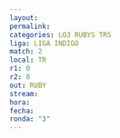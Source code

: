 ```yaml
---
layout: 
permalink: 
categories: LO3 RUBYS TRS
liga: LIGA INDIGO
match: 2
local: TR
r1: 0
r2: 0
out: RUBY
stream: 
hora: 
fecha: 
ronda: "3"
---
```


